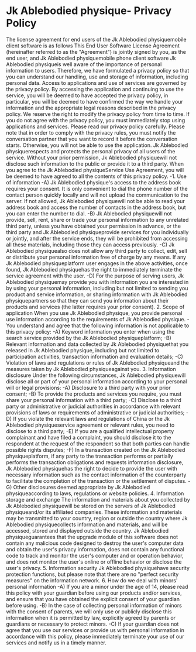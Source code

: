 # Jk Ablebodied physique- Privacy Policy
The license agreement for end users of the Jk Ablebodied physiquemobile client software is as follows
This End User Software License Agreement (hereinafter referred to as the "Agreement") is jointly signed by you, as the end user, and Jk Ablebodied physiquemobile phone client software
Jk Ablebodied physiqueis well aware of the importance of personal information to users. Therefore, we have formulated a privacy policy so that you can understand our handling, use and storage of information, including personal data. Access to applications and use of services are governed by the privacy policy.
By accessing the application and continuing to use the service, you will be deemed to have accepted the privacy policy, in particular, you will be deemed to have confirmed the way we handle your information and the appropriate legal reasons described in the privacy policy. We reserve the right to modify the privacy policy from time to time. If you do not agree with the privacy policy, you must immediately stop using applications and services. Please read our privacy policy carefully.
Please note that in order to comply with the privacy rules, you must notify the conversation partner that you want to record it before the conversation starts. Otherwise, you will not be able to use the application.
Jk Ablebodied physiquerespects and protects the personal privacy of all users of the service. Without your prior permission, Jk Ablebodied physiquewill not disclose such information to the public or provide it to a third party. When you agree to the Jk Ablebodied physiqueService Use Agreement, you will be deemed to have agreed to all the contents of this privacy policy.
-1. Use of information
-A) Jk Ablebodied physique's access to the address book requires your consent. It is only convenient to dial the phone number of the contact person quickly locally and will not upload the communication to the server. If not allowed, Jk Ablebodied physiquewill not be able to read your address book and access the number of contacts in the address book, but you can enter the number to dial.
-B) Jk Ablebodied physiquewill not provide, sell, rent, share or trade your personal information to any unrelated third party, unless you have obtained your permission in advance, or the third party and Jk Ablebodied physiqueprovide services for you individually or jointly, and after the service ends, they will be prohibited from accessing all these materials, including those they can access previously.
-C) Jk Ablebodied physiquealso does not allow any third party to collect, edit, sell or distribute your personal information free of charge by any means. If any Jk Ablebodied physiqueplatform user engages in the above activities, once found, Jk Ablebodied physiquehas the right to immediately terminate the service agreement with the user.
-D) For the purpose of serving users, Jk Ablebodied physiquemay provide you with information you are interested in by using your personal information, including but not limited to sending you product and service information, or sharing information with Jk Ablebodied physiquepartners so that they can send you information about their products and services (the latter requires your prior consent).
2. Scope of application
When you use Jk Ablebodied physique, you provide personal use information according to the requirements of Jk Ablebodied physique.
-You understand and agree that the following information is not applicable to this privacy policy:
-A) Keyword information you enter when using the search service provided by the Jk Ablebodied physiqueplatform;
-B) Relevant information and data collected by Jk Ablebodied physiquethat you released in Jk Ablebodied physique, including but not limited to participation activities, transaction information and evaluation details;
-C) Violation of laws and regulations or rules of Jk Ablebodied physiqueand the measures taken by Jk Ablebodied physiqueagainst you.
3. Information disclosure Under the following circumstances, Jk Ablebodied physiquewill disclose all or part of your personal information according to your personal will or legal provisions:
-A) Disclosure to a third party with your prior consent;
-B) To provide the products and services you require, you must share your personal information with a third party;
-C) Disclose to a third party or administrative or judicial authorities in accordance with relevant provisions of laws or requirements of administrative or judicial authorities;
-D) If you violate the relevant laws and regulations of China or the Jk Ablebodied physiqueservice agreement or relevant rules, you need to disclose to a third party;
-E) If you are a qualified intellectual property complainant and have filed a complaint, you should disclose it to the respondent at the request of the respondent so that both parties can handle possible rights disputes;
-F) In a transaction created on the Jk Ablebodied physiqueplatform, if any party to the transaction performs or partially performs the transaction obligations and requests information disclosure, Jk Ablebodied physiquehas the right to decide to provide the user with necessary information such as the contact information of the counterparty to facilitate the completion of the transaction or the settlement of disputes.
-G) Other disclosures deemed appropriate by Jk Ablebodied physiqueaccording to laws, regulations or website policies.
4. Information storage and exchange The information and materials about you collected by Jk Ablebodied physiquewill be stored on the servers of Jk Ablebodied physiqueand/or its affiliated companies. These information and materials may be transmitted to your country, region or outside the country where Jk Ablebodied physiquecollects information and materials, and will be accessed, stored and displayed outside the country.
Jk Ablebodied physiqueguarantees that the upgrade module of this software does not contain any malicious code designed to destroy the user's computer data and obtain the user's privacy information, does not contain any functional code to track and monitor the user's computer and or operation behavior, and does not monitor the user's online or offline behavior or disclose the user's privacy.
5. Information security
Jk Ablebodied physiquehave security protection functions, but please note that there are no "perfect security measures" on the information network.
6. How do we deal with minors' personal information
-A) If you are a minor under the age of 14, please read this policy with your guardian before using our products and/or services, and ensure that you have obtained the explicit consent of your guardian before using.
-B) In the case of collecting personal information of minors with the consent of parents, we will only use or publicly disclose this information when it is permitted by law, explicitly agreed by parents or guardians or necessary to protect minors.
-C) If your guardian does not agree that you use our services or provide us with personal information in accordance with this policy, please immediately terminate your use of our services and notify us in a timely manner.
